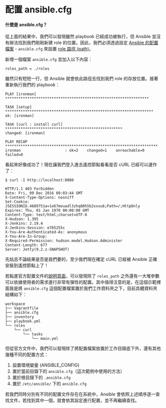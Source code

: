 # 配置 ansible.cfg

#### 什麼是 ansible.cfg？

從上面的結果中，我們可以發現雖然 playbook 已經成功被執行，但 Ansible 並沒有辦法找到我們剛剛新建 role 的位置。因此，我們必須透過設定 [Ansible 的配置檔案](http://docs.ansible.com/ansible/intro_configuration.html) - `ansible.cfg` 來設置 [role 路徑 (path)](http://docs.ansible.com/ansible/intro_configuration.html#roles-path)。

新增一個檔案 `ansible.cfg` 並加入以下內容：

```
roles_path = ./roles
```

雖然只有短短一行，但 Ansible 就會依此路徑去找到我們 role 的存放位置。接著重新執行我們的 playbook：

```shell
PLAY [ironman] *****************************************************************

TASK [setup] *******************************************************************
ok: [ironman]

TASK [curl : install curl] *****************************************************
changed: [ironman]

PLAY RECAP *********************************************************************
ironman                    : ok=2    changed=1    unreachable=0    failed=0
```

看起來好像成功了！現在讓我們登入進去遙控節點看看是否 cURL 已經可以運作了：

```shell
$ curl -I http://localhost:8080

HTTP/1.1 403 Forbidden
Date: Fri, 09 Dec 2016 09:03:44 GMT
X-Content-Type-Options: nosniff
Set-Cookie: JSESSIONID.4689751a=1o67mouadl3zhq80h5b2xxxu6;Path=/;HttpOnly
Expires: Thu, 01 Jan 1970 00:00:00 GMT
Content-Type: text/html;charset=UTF-8
X-Hudson: 1.395
X-Jenkins: 2.19.4
X-Jenkins-Session: e765255c
X-You-Are-Authenticated-As: anonymous
X-You-Are-In-Group:
X-Required-Permission: hudson.model.Hudson.Administer
Content-Length: 677
Server: Jetty(9.2.z-SNAPSHOT)
```

先姑且不論結果是否是我們要的，至少我們現在確定 cURL 已經被 Ansible 正確安裝到遙控節點上了！

若點進官方配置文件的[說明頁面](http://docs.ansible.com/ansible/intro_configuration.html)，可以發現除了 `roles_path` 之外還有一大堆參數可以依據使用者的需求進行非常有彈性的配置。其中值得注意的是，在這個示範裡面我是將 `ansible.cfg` 這個配置檔案置於我們工作資料夾之下，目前具體資料夾結構如下：

```shell
workspace
├── Vagrantfile
├── ansible.cfg
├── inventory
├── playbook.yml
└── roles
    └── curl
        └── tasks
            └── main.yml
```

但從官方文件中，我們可以發現除了將配置檔案放置於工作目錄底下外，還有其他幾種不同的配置方式：

1. 設置環境變量 (ANSIBLE_CONFIG)
2. 置於當前目錄下的 `ansible.cfg`（這次範例中使用的方法）
3. 置於根目錄下的 `.ansible.cfg`
4. 置於 `/etc/ansible/` 下的 `ansible.cfg`

若我們同時分別有不同的配置文件存在在系統中，Ansible 會依照上述順序逐一查找文件，若找到其中一個，就會依其設定進行配置，並不再繼續查找。
